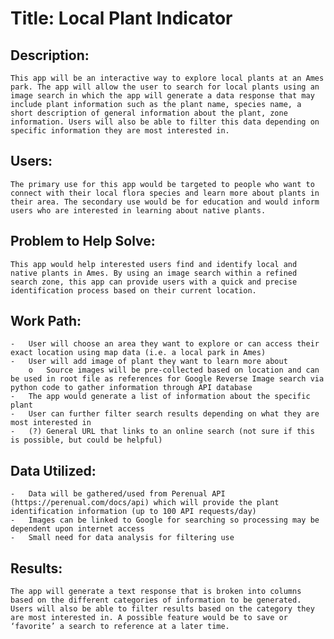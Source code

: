 # Title: Local Plant Indicator 

## Description:
    This app will be an interactive way to explore local plants at an Ames park. The app will allow the user to search for local plants using an image search in which the app will generate a data response that may include plant information such as the plant name, species name, a short description of general information about the plant, zone information. Users will also be able to filter this data depending on specific information they are most interested in. 

## Users:
    The primary use for this app would be targeted to people who want to connect with their local flora species and learn more about plants in their area. The secondary use would be for education and would inform users who are interested in learning about native plants.

## Problem to Help Solve:
    This app would help interested users find and identify local and native plants in Ames. By using an image search within a refined search zone, this app can provide users with a quick and precise identification process based on their current location.

## Work Path:
    -	User will choose an area they want to explore or can access their exact location using map data (i.e. a local park in Ames)
    -	User will add image of plant they want to learn more about
        o	Source images will be pre-collected based on location and can be used in root file as references for Google Reverse Image search via python code to gather information through API database
    -	The app would generate a list of information about the specific plant
    -	User can further filter search results depending on what they are most interested in
    -	(?) General URL that links to an online search (not sure if this is possible, but could be helpful)

## Data Utilized:
    -	Data will be gathered/used from Perenual API (https://perenual.com/docs/api) which will provide the plant identification information (up to 100 API requests/day)
    -	Images can be linked to Google for searching so processing may be dependent upon internet access
    -	Small need for data analysis for filtering use

## Results:
    The app will generate a text response that is broken into columns based on the different categories of information to be generated. Users will also be able to filter results based on the category they are most interested in. A possible feature would be to save or ‘favorite’ a search to reference at a later time.

